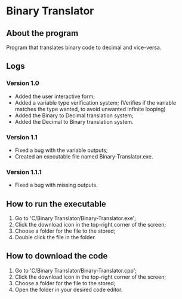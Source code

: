# Binary Translator

## About the program

Program that translates binary code to decimal and vice-versa.

## Logs

### Version 1.0

- Added the user interactive form;
- Added a variable type verification system;
  (Verifies if the variable matches the type wanted, to avoid unwanted infinite looping)
- Added the Binary to Decimal translation system;
- Added the Decimal to Binary translation system.

### Version 1.1

- Fixed a bug with the variable outputs;
- Created an executable file named Binary-Translator.exe.

### Version 1.1.1

- Fixed a bug with missing outputs.

## How to run the executable

1. Go to 'C/Binary Translator/Binary-Translator.exe';
2. Click the download icon in the top-right corner of the screen;
3. Choose a folder for the file to the stored;
4. Double click the file in the folder.

## How to download the code

1. Go to 'C/Binary Translator/Binary-Translator.cpp';
2. Click the download icon in the top-right corner of the screen;
3. Choose a folder for the file to the stored;
4. Open the folder in your desired code editor.


